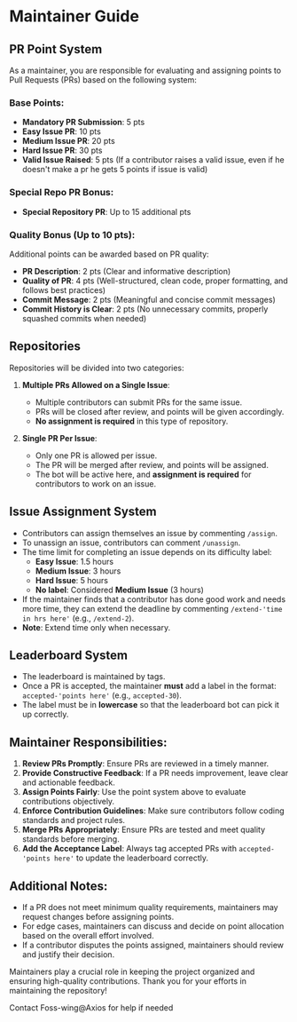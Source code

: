 # Maintainer Guide

## PR Point System

As a maintainer, you are responsible for evaluating and assigning points to Pull Requests (PRs) based on the following system:

### Base Points:
- **Mandatory PR Submission**: 5 pts
- **Easy Issue PR**: 10 pts
- **Medium Issue PR**: 20 pts
- **Hard Issue PR**: 30 pts
- **Valid Issue Raised**: 5 pts (If a contributor raises a valid issue, even if he doesn't make a pr he gets 5 points if issue is valid)

### Special Repo PR Bonus:
- **Special Repository PR**: Up to 15 additional pts

### Quality Bonus (Up to 10 pts):
Additional points can be awarded based on PR quality:
- **PR Description**: 2 pts (Clear and informative description)
- **Quality of PR**: 4 pts (Well-structured, clean code, proper formatting, and follows best practices)
- **Commit Message**: 2 pts (Meaningful and concise commit messages)
- **Commit History is Clear**: 2 pts (No unnecessary commits, properly squashed commits when needed)

## Repositories
Repositories will be divided into two categories:
1. **Multiple PRs Allowed on a Single Issue**:
   - Multiple contributors can submit PRs for the same issue.
   - PRs will be closed after review, and points will be given accordingly.
   - **No assignment is required** in this type of repository.

2. **Single PR Per Issue**:
   - Only one PR is allowed per issue.
   - The PR will be merged after review, and points will be assigned.
   - The bot will be active here, and **assignment is required** for contributors to work on an issue.

## Issue Assignment System
- Contributors can assign themselves an issue by commenting `/assign`.
- To unassign an issue, contributors can comment `/unassign`.
- The time limit for completing an issue depends on its difficulty label:
  - **Easy Issue**: 1.5 hours
  - **Medium Issue**: 3 hours
  - **Hard Issue**: 5 hours
  - **No label**: Considered **Medium Issue** (3 hours)
- If the maintainer finds that a contributor has done good work and needs more time, they can extend the deadline by commenting `/extend-'time in hrs here'` (e.g., `/extend-2`).
- **Note**: Extend time only when necessary.

## Leaderboard System
- The leaderboard is maintained by tags.
- Once a PR is accepted, the maintainer **must** add a label in the format: `accepted-'points here'` (e.g., `accepted-30`).
- The label must be in **lowercase** so that the leaderboard bot can pick it up correctly.

## Maintainer Responsibilities:
1. **Review PRs Promptly**: Ensure PRs are reviewed in a timely manner.
2. **Provide Constructive Feedback**: If a PR needs improvement, leave clear and actionable feedback.
3. **Assign Points Fairly**: Use the point system above to evaluate contributions objectively.
4. **Enforce Contribution Guidelines**: Make sure contributors follow coding standards and project rules.
5. **Merge PRs Appropriately**: Ensure PRs are tested and meet quality standards before merging.
6. **Add the Acceptance Label**: Always tag accepted PRs with `accepted-'points here'` to update the leaderboard correctly.

## Additional Notes:
- If a PR does not meet minimum quality requirements, maintainers may request changes before assigning points.
- For edge cases, maintainers can discuss and decide on point allocation based on the overall effort involved.
- If a contributor disputes the points assigned, maintainers should review and justify their decision.

Maintainers play a crucial role in keeping the project organized and ensuring high-quality contributions. Thank you for your efforts in maintaining the repository!

Contact Foss-wing@Axios for help if needed
